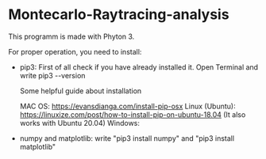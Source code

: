 # Montecarlo-Raytracing-analysis
This programm is made with Phyton 3.

For proper operation, you need to install:

- pip3: First of all check if you have already installed it.
  Open Terminal and write pip3 --version
  
  Some helpful guide about installation

  MAC OS: https://evansdianga.com/install-pip-osx
  Linux (Ubuntu): https://linuxize.com/post/how-to-install-pip-on-ubuntu-18.04 (It also works with Ubuntu 20.04)
  Windows: 
  
- numpy and matplotlib: 
  write "pip3 install numpy" and  "pip3 install matplotlib"
